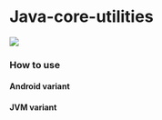 # Java-core-utilities

[![](https://jitpack.io/v/uoxx3/java-core-utilities.svg)](https://jitpack.io/#uoxx3/java-core-utilities)

### How to use

#### Android variant

#### JVM variant